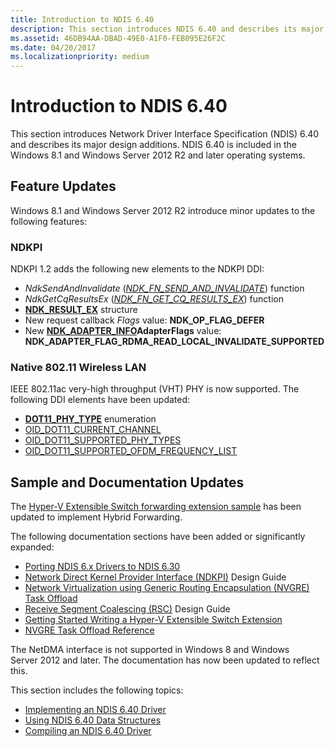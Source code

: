```yaml
---
title: Introduction to NDIS 6.40
description: This section introduces NDIS 6.40 and describes its major design additions. NDIS 6.40 is included in the Windows 8.1 and Windows Server 2012 R2 and later.
ms.assetid: 46DB94AA-DBAD-49E0-A1F0-FEB095E26F2C
ms.date: 04/20/2017
ms.localizationpriority: medium
---
```


# Introduction to NDIS 6.40


This section introduces Network Driver Interface Specification (NDIS) 6.40 and describes its major design additions. NDIS 6.40 is included in the Windows 8.1 and Windows Server 2012 R2 and later operating systems.

## Feature Updates


Windows 8.1 and Windows Server 2012 R2 introduce minor updates to the following features:

### NDKPI

NDKPI 1.2 adds the following new elements to the NDKPI DDI:

- *NdkSendAndInvalidate* ([*NDK\_FN\_SEND\_AND\_INVALIDATE*](https://docs.microsoft.com/windows-hardware/drivers/ddi/ndkpi/nc-ndkpi-ndk_fn_send_and_invalidate)) function
- *NdkGetCqResultsEx* ([*NDK\_FN\_GET\_CQ\_RESULTS\_EX*](https://docs.microsoft.com/windows-hardware/drivers/ddi/ndkpi/nc-ndkpi-ndk_fn_get_cq_results_ex)) function
- [**NDK\_RESULT\_EX**](https://docs.microsoft.com/windows-hardware/drivers/ddi/ndkpi/ns-ndkpi-_ndk_result_ex) structure
- New request callback *Flags* value: **NDK\_OP\_FLAG\_DEFER**
- New [**NDK\_ADAPTER\_INFO**](https://docs.microsoft.com/windows/desktop/api/ndkinfo/ns-ndkinfo-_ndk_adapter_info)**AdapterFlags** value: **NDK\_ADAPTER\_FLAG\_RDMA\_READ\_LOCAL\_INVALIDATE\_SUPPORTED**

### Native 802.11 Wireless LAN

IEEE 802.11ac very-high throughput (VHT) PHY is now supported. The following DDI elements have been updated:

- [**DOT11\_PHY\_TYPE**](https://docs.microsoft.com/windows-hardware/drivers/ddi/windot11/ne-windot11-_dot11_phy_type) enumeration
- [OID\_DOT11\_CURRENT\_CHANNEL](https://docs.microsoft.com/windows-hardware/drivers/network/oid-dot11-current-channel)
- [OID\_DOT11\_SUPPORTED\_PHY\_TYPES](https://docs.microsoft.com/windows-hardware/drivers/network/oid-dot11-supported-phy-types)
- [OID\_DOT11\_SUPPORTED\_OFDM\_FREQUENCY\_LIST](https://docs.microsoft.com/windows-hardware/drivers/network/oid-dot11-supported-ofdm-frequency-list)

## Sample and Documentation Updates

The [Hyper-V Extensible Switch forwarding extension sample](https://go.microsoft.com/fwlink/p/?LinkId=617913) has been updated to implement Hybrid Forwarding.

The following documentation sections have been added or significantly expanded:

-   [Porting NDIS 6.x Drivers to NDIS 6.30](porting-ndis-6-x-drivers-to-ndis-6-30.md)
-   [Network Direct Kernel Provider Interface (NDKPI)](network-direct-kernel-programming-interface--ndkpi-.md) Design Guide
-   [Network Virtualization using Generic Routing Encapsulation (NVGRE) Task Offload](network-virtualization-using-generic-routing-encapsulation--nvgre--task-offload.md)
-   [Receive Segment Coalescing (RSC)](receive-segment-coalescing--rsc-.md) Design Guide
-   [Getting Started Writing a Hyper-V Extensible Switch Extension](getting-started-writing-a-hyper-v-extensible-switch-extension.md)
-   [NVGRE Task Offload Reference](https://docs.microsoft.com/windows-hardware/drivers/ddi/_netvista/)

The NetDMA interface is not supported in Windows 8 and Windows Server 2012 and later. The documentation has now been updated to reflect this.

This section includes the following topics:

- [Implementing an NDIS 6.40 Driver](implementing-an-ndis-6-40-driver.md)
- [Using NDIS 6.40 Data Structures](using-ndis-6-40-data-structures.md)
- [Compiling an NDIS 6.40 Driver](compiling-an-ndis-6-40-driver.md)

 

 





